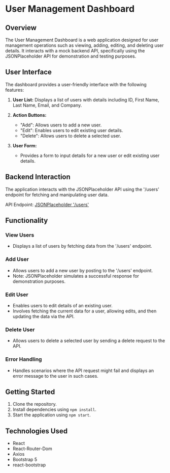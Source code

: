 
# User Management Dashboard

## Overview

The User Management Dashboard is a web application designed for user management operations such as viewing, adding, editing, and deleting user details. It interacts with a mock backend API, specifically using the JSONPlaceholder API for demonstration and testing purposes.

## User Interface

The dashboard provides a user-friendly interface with the following features:

1. **User List:** Displays a list of users with details including ID, First Name, Last Name, Email, and Company.

2. **Action Buttons:**
   - "Add": Allows users to add a new user.
   - "Edit": Enables users to edit existing user details.
   - "Delete": Allows users to delete a selected user.

3. **User Form:**
   - Provides a form to input details for a new user or edit existing user details.

## Backend Interaction

The application interacts with the JSONPlaceholder API using the '/users' endpoint for fetching and manipulating user data.

API Endpoint: [JSONPlaceholder '/users'](https://jsonplaceholder.typicode.com/users)

## Functionality

### View Users

- Displays a list of users by fetching data from the '/users' endpoint.

### Add User

- Allows users to add a new user by posting to the '/users' endpoint.
- Note: JSONPlaceholder simulates a successful response for demonstration purposes.

### Edit User

- Enables users to edit details of an existing user.
- Involves fetching the current data for a user, allowing edits, and then updating the data via the API.

### Delete User

- Allows users to delete a selected user by sending a delete request to the API.

### Error Handling

- Handles scenarios where the API request might fail and displays an error message to the user in such cases.

## Getting Started

1. Clone the repository.
2. Install dependencies using `npm install`.
3. Start the application using `npm start`.

## Technologies Used

- React
- React-Router-Dom
- Axios
- Bootstrap 5
- react-bootstrap
